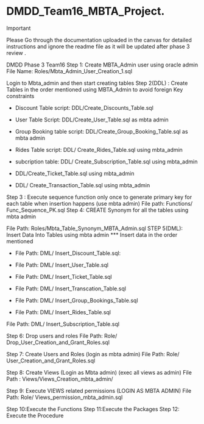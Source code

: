 # DMDD_Team16_MBTA_Project.


> [!IMPORTANT]  
> Please Go through the documentation uploaded in the canvas for detailed instructions and ignore the readme file as it will be updated after phase 3 review .


DMDD Phase 3 Team16
Step 1: Create MBTA_Admin user using oracle admin File Name: Roles/Mbta_Admin_User_Creation_1.sql

Login to Mbta_admin and then start creating tables
Step 2(DDL) : Create Tables in the order mentioned using MBTA_Admin to avoid foreign Key constraints
- Discount Table script: DDL/Create_Discounts_Table.sql
 
 - User Table Script: DDL/Create_User_Table.sql as mbta admin
 - Group Booking table script: DDL/Create_Group_Booking_Table.sql as mbta admin

 - Rides Table script: DDL/ Create_Rides_Table.sql using mbta_admin
- subcription table: DDL/ Create_Subscription_Table.sql using mbta_admin
 
 - DDL/Create_Ticket_Table.sql using mbta_admin
 - DDL/ Create_Transaction_Table.sql using mbta_admin

 Step 3 : Execute sequence function only once to generate primary key for each table when insertion happens (use mbta admin)
File path: Functions/ Func_Sequence_PK.sql
 Step 4: CREATE Synonym for all the tables using mbta admin

File Path: Roles/Mbta_Table_Synonym_MBTA_Admin.sql
 STEP 5(DML): Insert Data Into Tables using mbta admin *** Insert data in the order mentioned
- File Path: DML/ Insert_Discount_Table.sql:
 - File Path: DML/ Insert_User_Table.sql

 - File Path: DML/ Insert_Ticket_Table.sql
 - File Path: DML/ Insert_Transcation_Table.sql

 - File Path: DML/ Insert_Group_Bookings_Table.sql
 - File Path: DML/ Insert_Rides_Table.sql
 
File Path: DML/ Insert_Subscription_Table.sql

Step 6: Drop users and roles
File Path: Role/ Drop_User_Creation_and_Grant_Roles.sql

 Step 7: Create Users and Roles (login as mbta admin)
File Path: Role/ User_Creation_and_Grant_Roles.sql
 
Step 8: Create Views (Login as Mbta admin) (exec all views as admin) File Path : Views/Views_Creation_mbta_admin/

Step 9: Execute VIEWS related permissions (LOGIN AS MBTA ADMIN)
File Path: Role/ Views_permission_mbta_admin.sql

Step 10:Execute the Functions
Step 11:Execute the Packages
Step 12: Execute the Procedure
